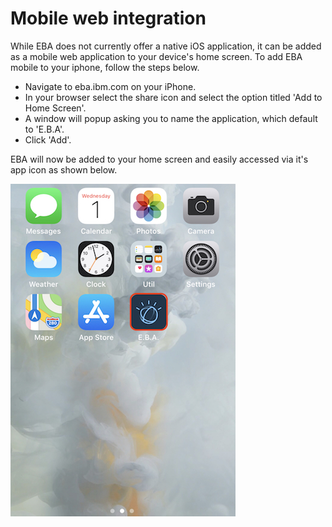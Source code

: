 # Mobile web integration

While EBA does not currently offer a native iOS application, it can be added as a mobile web application to your device's home screen. To add EBA mobile to your iphone, follow the steps below.

- Navigate to eba.ibm.com on your iPhone.
- In your browser select the share icon and select the option titled 'Add to Home Screen'.
- A window will popup asking you to name the application, which default to 'E.B.A'.
- Click 'Add'.

EBA will now be added to your home screen and easily accessed via it's app icon as shown below.

[![Mobile web icon](./mobile-app-icon.jpg "Mobile web icon")](./mobile-app-icon.jpg)
